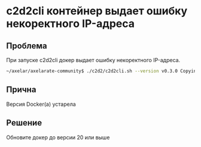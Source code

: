 # c2d2cli контейнер выдает ошибку некоректного IP-адреса

## Проблема 
При запуске c2d2cli докер выдает ошибку некоректного IP-адреса.
```bash
~/axelar/axelarate-community$ ./c2d2/c2d2cli.sh --version v0.3.0 Copying config.toml to /home/mirrormirage0/.c2d2cli docker: Error response from daemon: invalid IP address in add-host: "host-gateway". See 'docker run --help'
```

## Прична
Версия Docker(а) устарела

## Решение
Обновите докер до версии 20 или выше
